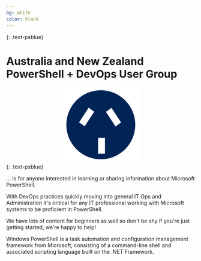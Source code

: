 ```yaml
---
bg: white
color: black
---
```


{: .text-psblue}
# Australia and New Zealand PowerShell + DevOps User Group

<center><img src='/img/ANZPSUG-circle.png' /></center>
{: .text-psblue}

… is for anyone interested in learning or sharing information about Microsoft PowerShell.

With DevOps practices quickly moving into general IT Ops and Administration it's critical for any IT professional working with Microsoft systems to be proficient in PowerShell.

We have lots of content for beginners as well so don't be shy if you're just getting started, we're happy to help!

Windows PowerShell is a task automation and configuration management framework from Microsoft, consisting of a command-line shell and associated scripting language built on the .NET Framework.